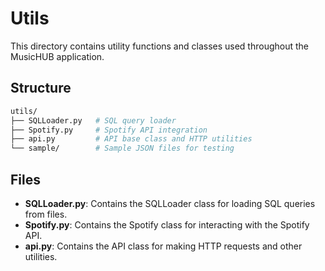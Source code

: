 # Utils

This directory contains utility functions and classes used throughout the MusicHUB application.

## Structure

```bash
utils/
├── SQLLoader.py   # SQL query loader
├── Spotify.py     # Spotify API integration
├── api.py         # API base class and HTTP utilities
└── sample/        # Sample JSON files for testing

```

## Files

- **SQLLoader.py**: Contains the SQLLoader class for loading
     SQL queries from files.
- **Spotify.py**: Contains the Spotify class for interacting with the Spotify API.
- **api.py**: Contains the API class for making HTTP requests and other utilities.


```


